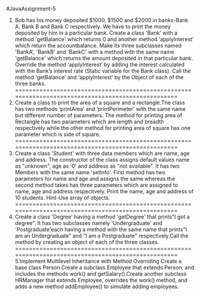 #JavaAssignment-5

1.    Bob has his money deposited $1000, $1500 and $2000 in banks-Bank A, Bank B and Bank C respectively. We have to print the money deposited by him in a particular bank.
Create a class 'Bank' with a method 'getBalance' which returns 0 and another method ‘applyInterest’ which return the accountbalance. Make its three subclasses named 'BankA', 'BankB' and 'BankC' with a method with the same name 'getBalance' which returns the amount deposited in that particular bank. Override the method ‘applyInterest’ by adding the interest calculated with the Bank’s interest rate (Static variable for the Bank class). Call the method 'getBalance' and ‘applyInterest’ by the
Object of each of the three banks.
==================================================================================================
2.    Create a class to print the area of a square and a rectangle.The class has two methods ‘printArea’ and ‘printPerimeter’ with the same name but different number of parameters. The method for printing area of
Rectangle has two parameters which are length and breadth respectively while the other method for printing area of square has one parameter which is side of square.
==================================================================================================
3.    Create a class 'Student' with three data members which are name, age and address. The constructor of the class assigns default values name as "unknown", age as '0' and address as "not available". It has two
Members with the same name 'setInfo'. First method has two
parameters for name and age and assigns the same whereas the second method takes has three parameters which are assigned to name, age and address respectively. Print the name, age and address of 10 students.
Hint-Use array of objects.
==================================================================================================
4.    Create a class 'Degree' having a method 'getDegree' that prints"I got a degree". It has two subclasses namely 'Undergraduate' and
'Postgraduate'each having a method with the same name that prints"I am an Undergraduate" and "I am a Postgraduate" respectively.Call the method by creating an object of each of the three classes.
==================================================================================================
5.Implement Multilevel Inheritance with Method Overriding
    Create a base class Person.Create a subclass Employee that extends Person, and includes the methods work() and getSalary().Create another subclass HRManager that extends Employee, overrides the work() method, and adds a new method addEmployee() to simulate adding employees.
